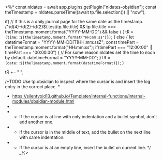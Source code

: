 <%*
const nldates = await app.plugins.getPlugin("nldates-obsidian");
const theTimestamp = nldates.parseTime((await tp.file.selection()) || "now");

if(
	// If this is a daily journal page for the same date as the timestamp.
	/^\d{4}-\d{2}-\d{2}$/.test(tp.file.title) &&
	tp.file.title === theTimestamp.moment.format("YYYY-MM-DD") && false
) {
	tR = `(time::${theTimestamp.moment.format("HH:mm:ss")})`;
} else {
	let datetimeFormat = "YYYY-MM-DD[T]HH:mm:ssZ";
	const timePart = theTimestamp.moment.format("HH:mm:ss");
	if(timePart === "12:00:00" || timePart === "00:00:00") {
		// For some reason nldates set the time to noon by default.
		datetimeFormat = "YYYY-MM-DD";
	}
	tR = `(date::${theTimestamp.moment.format(datetimeFormat)})`;
}

tR += " ";

/*TODO Use tp.obsidian to inspect where the cursor is and insert the log entry in the correct place.
 *
 * https://silentvoid13.github.io/Templater/internal-functions/internal-modules/obsidian-module.html
 *
 * - If the cursor is at line with only indentation and a bullet symbol, don't add another one.
 * - If the cursor is in the middle of text, add the bullet on the next line with same indentation.
 * - If the cursor is at an empty line, insert the bullet on current line.
 */
_%>
